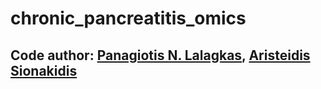 # chronic_pancreatitis_omics

## Code author: [Panagiotis N. Lalagkas](https://github.com/lalagkaspn), [Aristeidis Sionakidis](https://github.com/sionaris)
